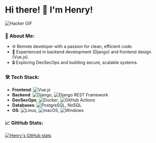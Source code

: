 # Hi there! 👋 I'm Henry!

![Hacker GIF](https://media.giphy.com/media/V4NSR1NG2p0KeJJyr5/giphy.gif)

### 🚀 **About Me**:
- 🌐 Remote developer with a passion for clean, efficient code.
- 💼 Experienced in backend development (Django) and frontend design (Vue.js).
- 🔒 Exploring DevSecOps and building secure, scalable systems.

### 🛠️ **Tech Stack**:
- **Frontend**: ![Vue.js](https://img.shields.io/badge/Vue.js-4FC08D?logo=vue.js&logoColor=white)
- **Backend**: ![Django](https://img.shields.io/badge/Django-092E20?logo=django&logoColor=white), ![Django REST Framework](https://img.shields.io/badge/DRF-092E20?logo=django&logoColor=white)
- **DevSecOps**: ![Docker](https://img.shields.io/badge/Docker-2496ED?logo=docker&logoColor=white), ![GitHub Actions](https://img.shields.io/badge/GitHub_Actions-2088FF?logo=github-actions&logoColor=white)
- **Databases**: ![PostgreSQL](https://img.shields.io/badge/PostgreSQL-336791?logo=postgresql&logoColor=white), NoSQL
- **OS**: ![Linux](https://img.shields.io/badge/Linux-FCC624?logo=linux&logoColor=black), ![macOS](https://img.shields.io/badge/macOS-000000?logo=apple&logoColor=white), ![Windows](https://img.shields.io/badge/Windows-0078D6?logo=windows&logoColor=white)


### 📈 **GitHub Stats**:
[![Henry's GitHub stats](https://github-readme-stats.vercel.app/api?username=henrymanke&hide=stars&show_icons=true&theme=transparent)](https://github.com/anuraghazra/github-readme-stats)

<!--
### 📫 **Connect with Me**:
[![LinkedIn](https://img.shields.io/badge/LinkedIn-0077B5?logo=linkedin&logoColor=white)](https://linkedin.com/in/henrymanke)
[![Email](https://img.shields.io/badge/Email-D14836?logo=gmail&logoColor=white)](mailto:henry@example.com)
